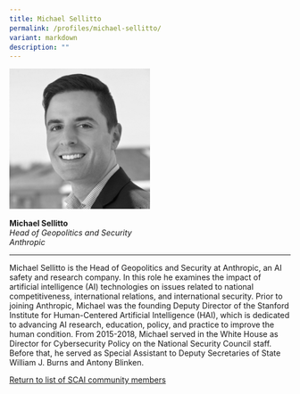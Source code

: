 ```yaml
---
title: Michael Sellitto
permalink: /profiles/michael-sellitto/
variant: markdown
description: ""
---
```

<div style="width:50%"><img src="/images/People/michael_sellitto.jpeg" alt="Michael Sellitto"></div>

**Michael Sellitto**<br>*Head of Geopolitics and Security*<br>*Anthropic*<br>

---

Michael Sellitto is the Head of Geopolitics and Security at Anthropic, an AI safety and research company. In this role he examines the impact of artificial intelligence (AI) technologies on issues related to national competitiveness, international relations, and international security. Prior to joining Anthropic, Michael was the founding Deputy Director of the Stanford Institute for Human-Centered Artificial Intelligence (HAI), which is dedicated to advancing AI research, education, policy, and practice to improve the human condition. From 2015-2018, Michael served in the White House as Director for Cybersecurity Policy on the National Security Council staff. Before that, he served as Special Assistant to Deputy Secretaries of State William J. Burns and Antony Blinken.

[Return to list of SCAI community members](/community)